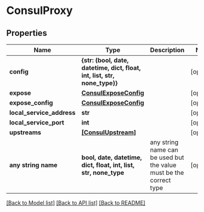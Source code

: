 # ConsulProxy


## Properties
Name | Type | Description | Notes
------------ | ------------- | ------------- | -------------
**config** | **{str: (bool, date, datetime, dict, float, int, list, str, none_type)}** |  | [optional] 
**expose** | [**ConsulExposeConfig**](ConsulExposeConfig.md) |  | [optional] 
**expose_config** | [**ConsulExposeConfig**](ConsulExposeConfig.md) |  | [optional] 
**local_service_address** | **str** |  | [optional] 
**local_service_port** | **int** |  | [optional] 
**upstreams** | [**[ConsulUpstream]**](ConsulUpstream.md) |  | [optional] 
**any string name** | **bool, date, datetime, dict, float, int, list, str, none_type** | any string name can be used but the value must be the correct type | [optional]

[[Back to Model list]](../README.md#documentation-for-models) [[Back to API list]](../README.md#documentation-for-api-endpoints) [[Back to README]](../README.md)


